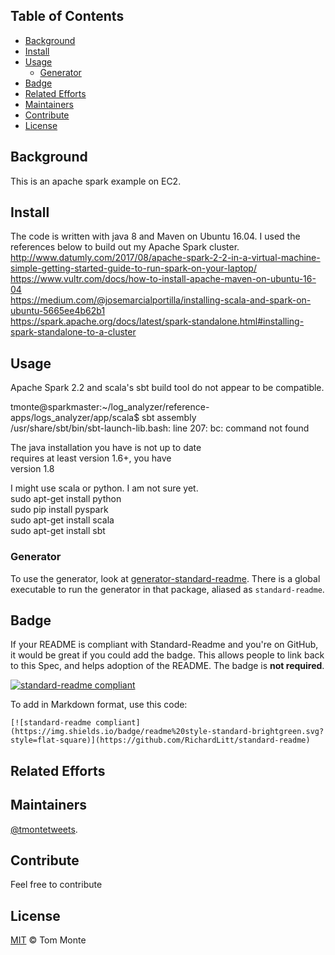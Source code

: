 ## Table of Contents

- [Background](#background)
- [Install](#install)
- [Usage](#usage)
	- [Generator](#generator)
- [Badge](#badge)
- [Related Efforts](#related-efforts)
- [Maintainers](#maintainers)
- [Contribute](#contribute)
- [License](#license)

## Background
This is an apache spark example on EC2.

## Install
The code is written with java 8 and Maven on Ubuntu 16.04.  I used the references below to build out my Apache Spark cluster.<br />
http://www.datumly.com/2017/08/apache-spark-2-2-in-a-virtual-machine-simple-getting-started-guide-to-run-spark-on-your-laptop/<br />
https://www.vultr.com/docs/how-to-install-apache-maven-on-ubuntu-16-04<br />
https://medium.com/@josemarcialportilla/installing-scala-and-spark-on-ubuntu-5665ee4b62b1<br />
https://spark.apache.org/docs/latest/spark-standalone.html#installing-spark-standalone-to-a-cluster<br />

## Usage
Apache Spark 2.2 and scala's sbt build tool do not appear to be compatible.<br />

tmonte@sparkmaster:~/log_analyzer/reference-apps/logs_analyzer/app/scala$ sbt assembly<br />
/usr/share/sbt/bin/sbt-launch-lib.bash: line 207: bc: command not found<br />

The java installation you have is not up to date<br />
requires at least version 1.6+, you have<br />
version 1.8<br />

I might use scala or python. I am not sure yet.<br />
sudo apt-get install python<br />
sudo pip install pyspark<br />
sudo apt-get install scala<br />
sudo apt-get install sbt<br />

### Generator

To use the generator, look at [generator-standard-readme](https://github.com/RichardLitt/generator-standard-readme). There is a global executable to run the generator in that package, aliased as `standard-readme`.

## Badge

If your README is compliant with Standard-Readme and you're on GitHub, it would be great if you could add the badge. This allows people to link back to this Spec, and helps adoption of the README. The badge is **not required**.

[![standard-readme compliant](https://img.shields.io/badge/readme%20style-standard-brightgreen.svg?style=flat-square)](https://github.com/RichardLitt/standard-readme)

To add in Markdown format, use this code:

```
[![standard-readme compliant](https://img.shields.io/badge/readme%20style-standard-brightgreen.svg?style=flat-square)](https://github.com/RichardLitt/standard-readme)
```

## Related Efforts

## Maintainers

[@tmontetweets](https://github.com/tmonte007).

## Contribute
Feel free to contribute

## License

[MIT](LICENSE) © Tom Monte
